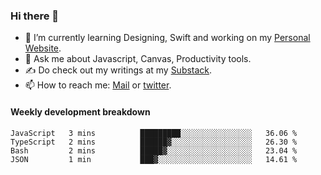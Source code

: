 ### Hi there 👋

- 🌱 I’m currently learning Designing, Swift and working on my [Personal Website](https://kvaishak.com/).
- 💬 Ask me about Javascript, Canvas,  Productivity tools. 
- :writing_hand: Do check out my writings at my [Substack](https://kvaishak.substack.com/).
- 📫 How to reach me: [Mail](mailto:vaishak.kaippanchery@gmail.com) or [twitter](https://twitter.com/kvaishack).


#### Weekly development breakdown

<!--START_SECTION:waka-->

```text
JavaScript   3 mins          █████████░░░░░░░░░░░░░░░░   36.06 %
TypeScript   2 mins          ██████▓░░░░░░░░░░░░░░░░░░   26.30 %
Bash         2 mins          █████▓░░░░░░░░░░░░░░░░░░░   23.04 %
JSON         1 min           ███▓░░░░░░░░░░░░░░░░░░░░░   14.61 %
```

<!--END_SECTION:waka-->
